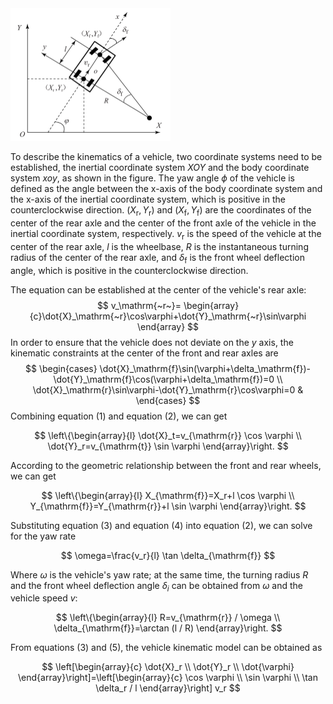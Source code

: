 <img src="./assets/kinematic.png" alt="image-20250204165747658" style="zoom: 25%;" />

To describe the kinematics of a vehicle, two coordinate systems need to be established, the inertial coordinate system $XOY$ and the body coordinate system $xoy$, as shown in the figure. The yaw angle $\phi$ of the vehicle is defined as the angle between the x-axis of the body coordinate system and the x-axis of the inertial coordinate system, which is positive in the counterclockwise direction. $(X_{\mathrm{r}},Y_{\mathrm{r}})$ and $(X_{\mathrm{f}},Y_{\mathrm{f}})$ are the coordinates of the center of the rear axle and the center of the front axle of the vehicle in the inertial coordinate system, respectively. $v_\mathrm{r}$ is the speed of the vehicle at the center of the rear axle, $l$ is the wheelbase, $R$ is the instantaneous turning radius of the center of the rear axle, and $\delta_\mathrm{f}$ is the front wheel deflection angle, which is positive in the counterclockwise direction.

The equation can be established at the center of the vehicle's rear axle:
$$
v_\mathrm{~r~}=
\begin{array}
{c}\dot{X}_\mathrm{~r}\cos\varphi+\dot{Y}_\mathrm{~r}\sin\varphi
\end{array}
$$
In order to ensure that the vehicle does not deviate on the $y$ axis, the kinematic constraints at the center of the front and rear axles are
$$
\begin{cases}
\dot{X}_\mathrm{f}\sin(\varphi+\delta_\mathrm{f})-\dot{Y}_\mathrm{f}\cos(\varphi+\delta_\mathrm{f})=0 \\
\dot{X}_\mathrm{r}\sin\varphi-\dot{Y}_\mathrm{r}\cos\varphi=0 &
\end{cases}
$$
Combining equation (1) and equation (2), we can get

$$
\left\{\begin{array}{l}
\dot{X}_t=v_{\mathrm{r}} \cos \varphi \\
\dot{Y}_r=v_{\mathrm{t}} \sin \varphi
\end{array}\right.
$$

According to the geometric relationship between the front and rear wheels, we can get

$$
\left\{\begin{array}{l}
X_{\mathrm{f}}=X_r+l \cos \varphi \\
Y_{\mathrm{f}}=Y_{\mathrm{r}}+l \sin \varphi
\end{array}\right.
$$

Substituting equation (3) and equation (4) into equation (2), we can solve for the yaw rate

$$
\omega=\frac{v_r}{l} \tan \delta_{\mathrm{f}}
$$

Where $\omega$ is the vehicle's yaw rate; at the same time, the turning radius $R$ and the front wheel deflection angle $\delta_i$ can be obtained from $\omega$ and the vehicle speed $v$:

$$
\left\{\begin{array}{l}
R=v_{\mathrm{r}} / \omega \\
\delta_{\mathrm{f}}=\arctan (l / R)
\end{array}\right.
$$

From equations (3) and (5), the vehicle kinematic model can be obtained as

$$
\left[\begin{array}{c}
\dot{X}_r \\
\dot{Y}_r \\
\dot{\varphi}
\end{array}\right]=\left[\begin{array}{c}
\cos \varphi \\
\sin \varphi \\
\tan \delta_r / l
\end{array}\right] v_r
$$